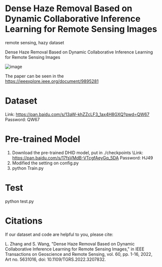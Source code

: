 # Dense Haze Removal Based on Dynamic Collaborative Inference Learning for Remote Sensing Images
remote sensing, hazy dataset

Dense Haze Removal Based on Dynamic Collaborative Inference Learning for Remote Sensing Images

![image](./main/fig2.tif)

The paper can be seen in the https://ieeexplore.ieee.org/document/9895281

# Dataset

Link: https://pan.baidu.com/s/13aW-khZZcLF3_1ax4H8GXQ?pwd=QW67 
Password: QW67

# Pre-trained Model
1. Download the pre-trained DHID model, put in ./checkpoints
\Link: https://pan.baidu.com/s/17fsVMdB-VTcgfAeyGq_5DA   Password: HJ49
2. Modified the setting on config.py
3. python Train.py

# Test
python test.py

# Citations
If our dataset and code are helpful to you, please cite:

L. Zhang and S. Wang, "Dense Haze Removal Based on Dynamic Collaborative Inference Learning for Remote Sensing Images," in IEEE Transactions on Geoscience and Remote Sensing, vol. 60, pp. 1-16, 2022, Art no. 5631016, doi: 10.1109/TGRS.2022.3207832.



